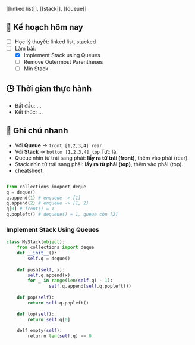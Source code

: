 [[linked list]], [[stack]], [[queue]]

## 🎯 Kế hoạch hôm nay
- [ ] Học lý thuyết: linked list, stacked
- [ ] Làm bài:
  - [x] Implement Stack using Queues
  - [ ] Remove Outermost Parentheses
  - [ ] Min Stack

## 🕒 Thời gian thực hành
- Bắt đầu: ...
- Kết thúc: ...

## 🧠 Ghi chú nhanh
- Với **Queue** →  `front [1,2,3,4] rear`
- Với **Stack** → `bottom [1,2,3,4] top`
Tức là:
- Queue nhìn từ trái sang phải: **lấy ra từ trái (front)**, thêm vào phải (rear).
- Stack nhìn từ trái sang phải: **lấy ra từ phải (top)**, thêm vào phải (top).
- cheatsheet:
```python

from collections imoport deque
q = deque()
q.append(1) # enqueue -> [1]
q.append(2) # enqueue -> [1, 2]
q[0] # front() = 1
q.popleft() # dequeue() = 1, queue còn [2]
```

### Implement Stack Using Queues

```python
class MyStack(object):
	from collections import deque
	def __init__():
		self.q = deque()
	
	def push(self, x):
		self.q.append(x)
		for _ in range(len(self.q) - 1):
				self.q.append(self.q.popleft())
	
	def pop(self):
		return self.q.popleft()
		
	def top(self):
		return self.q[0]
	
	delf empty(self):
		returrn len(self.q) == 0
```